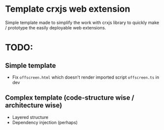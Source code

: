 # Template crxjs web extension

Simple template made to simplify the work with crxjs library to quickly make / prototype the easily deployable web extensions.

# TODO:

## Simple template

- Fix `offscreen.html` which doesn't render imported script `offscreen.ts` in dev
  
## Complex template (code-structure wise / architecture wise)

- Layered structure
- Dependency injection (perhaps)
